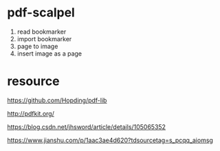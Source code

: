 # pdf-scalpel

1. read bookmarker
2. import bookmarker
3. page to image
4. insert image as a page

# resource
https://github.com/Hopding/pdf-lib

http://pdfkit.org/


https://blog.csdn.net/jhsword/article/details/105065352

https://www.jianshu.com/p/1aac3ae4d620?tdsourcetag=s_pcqq_aiomsg
